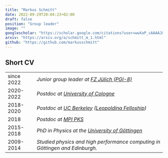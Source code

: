 ```yaml
---
title: "Markus Schmitt"
date: 2022-09-29T20:04:23+02:00
draft: false
position: "Group leader"
image: ""
googlescholar: "https://scholar.google.com/citations?user=wwXaP_cAAAAJ&hl=de"
arxiv: "https://arxiv.org/a/schmitt_m_1.html"
github: "https://github.com/markusschmitt"
---
```


## Short CV
|          |                                                                           |
|:----------|:---------------------------------------------------------------------------|
|since 2022 | *Junior group leader at [FZ Jülich (PGI-8)](https://www.fz-juelich.de/de/pgi/pgi-8)* |
|2020-2022  | *Postdoc at [University of Cologne](https://www.thp.uni-koeln.de)*                            |
|2018-2020  | *Postdoc at [UC Berkeley](https://cmt.berkeley.edu/) ([Leopoldina Felloship](https://www.leopoldina.org))*|
|2018       | *Postdoc at [MPI PKS](https://www.pks.mpg.de)*                                                |
|2015-2018  | *PhD in Physics at the [University of Göttingen](https://www.theorie.physik.uni-goettingen.de)*                                           |
|2009-2014  | *Studied physics and high performance computing in Göttingen and Edinburgh.*|
